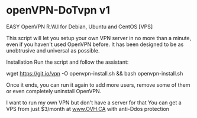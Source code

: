 # openVPN-DoTvpn v1
EASY OpenVPN  R.W.I  for Debian, Ubuntu and CentOS [VPS]


This script will let you setup your own VPN server in no more than a minute, even if you haven't used OpenVPN before. It has been designed to be as unobtrusive and universal as possible.

Installation
Run the script and follow the assistant:

wget https://git.io/vpn -O openvpn-install.sh && bash openvpn-install.sh

Once it ends, you can run it again to add more users, remove some of them or even completely uninstall OpenVPN.

I want to run my own VPN but don't have a server for that
You can get a VPS from just $3/month at www.OVH.CA  with anti-Ddos protection




